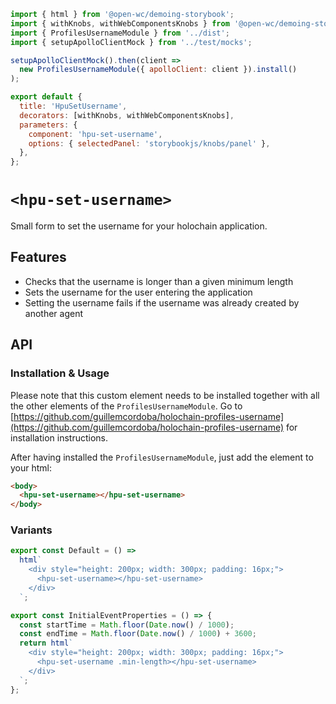 ```js script
import { html } from '@open-wc/demoing-storybook';
import { withKnobs, withWebComponentsKnobs } from '@open-wc/demoing-storybook';
import { ProfilesUsernameModule } from '../dist';
import { setupApolloClientMock } from '../test/mocks';

setupApolloClientMock().then(client =>
  new ProfilesUsernameModule({ apolloClient: client }).install()
);

export default {
  title: 'HpuSetUsername',
  decorators: [withKnobs, withWebComponentsKnobs],
  parameters: {
    component: 'hpu-set-username',
    options: { selectedPanel: 'storybookjs/knobs/panel' },
  },
};
```

# `<hpu-set-username>`

Small form to set the username for your holochain application.

## Features

- Checks that the username is longer than a given minimum length
- Sets the username for the user entering the application
- Setting the username fails if the username was already created by another agent

## API

<sb-props of="hpu-set-username"></sb-props>

### Installation & Usage

Please note that this custom element needs to be installed together with all the other elements of the `ProfilesUsernameModule`. Go to [https://github.com/guillemcordoba/holochain-profiles-username](https://github.com/guillemcordoba/holochain-profiles-username) for installation instructions.

After having installed the `ProfilesUsernameModule`, just add the element to your html:

```html
<body>
  <hpu-set-username></hpu-set-username>
</body>
```

### Variants

```js preview-story
export const Default = () =>
  html`
    <div style="height: 200px; width: 300px; padding: 16px;">
      <hpu-set-username></hpu-set-username>
    </div>
  `;
```

```js preview-story
export const InitialEventProperties = () => {
  const startTime = Math.floor(Date.now() / 1000);
  const endTime = Math.floor(Date.now() / 1000) + 3600;
  return html`
    <div style="height: 200px; width: 300px; padding: 16px;">
      <hpu-set-username .min-length></hpu-set-username>
    </div>
  `;
};
```
